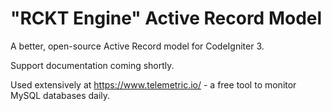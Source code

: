 # "RCKT Engine" Active Record Model
A better, open-source Active Record model for CodeIgniter 3.

Support documentation coming shortly.

Used extensively at https://www.telemetric.io/ - a free tool to monitor MySQL databases daily.
